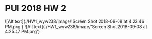 # PUI 2018 HW 2

![Alt text](./HW1_wyw238/image/'Screen Shot 2018-09-08 at 4.23.46 PM.png.)
![Alt text](./HW1_wyw238/image/'Screen Shot 2018-09-08 at 4.25.47 PM.png')
